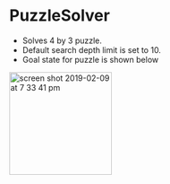 # PuzzleSolver
- Solves 4 by 3 puzzle.
- Default search depth limit is set to 10.
- Goal state for puzzle is shown below
<img align="center" width="183" alt="screen shot 2019-02-09 at 7 33 41 pm" src="https://user-images.githubusercontent.com/42313064/52521674-bc7acf80-2ca2-11e9-98be-bb6453d79b36.png">


